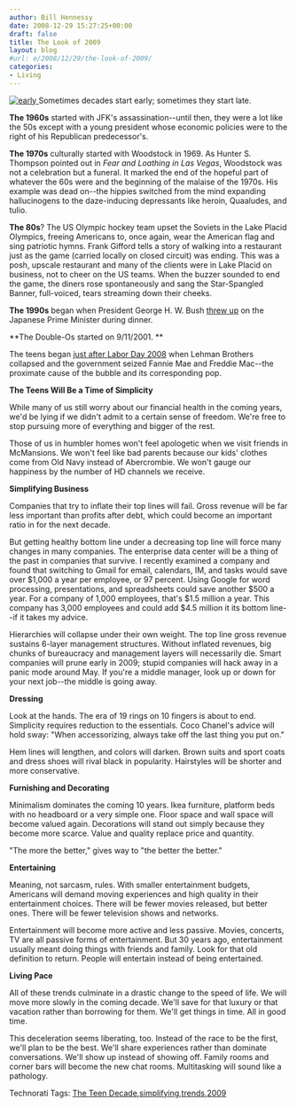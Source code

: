 ```yaml
---
author: Bill Hennessy
date: 2008-12-29 15:27:25+00:00
draft: false
title: The Look of 2009
layout: blog
#url: e/2008/12/29/the-look-of-2009/
categories:
- Living
---
```


[![early](https://hennessysview.com/wp-content/uploads/2008/12/early-thumb.jpg)
](https://hennessysview.com/wp-content/uploads/2008/12/early.jpg) Sometimes decades start early; sometimes they start late. 

 

**The 1960s** started with JFK's assassination--until then, they were a lot like the 50s except with a young president whose economic policies were to the right of his Republican predecessor's.

 

**The 1970s** culturally started with Woodstock in 1969. As Hunter S. Thompson pointed out in _Fear and Loathing in Las Vegas_, Woodstock was not a celebration but a funeral. It marked the end of the hopeful part of whatever the 60s were and the beginning of the malaise of the 1970s. His example was dead on--the hippies switched from the mind expanding hallucinogens to the daze-inducing depressants like heroin, Quaaludes, and tulio.

 

**The 80s**? The US Olympic hockey team upset the Soviets in the Lake Placid Olympics, freeing Americans to, once again, wear the American flag and sing patriotic hymns. Frank Gifford tells a story of walking into a restaurant just as the game (carried locally on closed circuit) was ending. This was a posh, upscale restaurant and many of the clients were in Lake Placid on business, not to cheer on the US teams. When the buzzer sounded to end the game, the diners rose spontaneously and sang the Star-Spangled Banner, full-voiced, tears streaming down their cheeks.

 

**The 1990s** began when President George H. W. Bush [threw up](https://query.nytimes.com/gst/fullpage.html?sec=health&res=9E0CE5D71230F93AA35752C0A964958260) on the Japanese Prime Minister during dinner.

 

**The Double-Os started on 9/11/2001. **

 

The teens began [just after Labor Day 2008](https://online.wsj.com/article/SB123051066413538349.html) when Lehman Brothers collapsed and the government seized Fannie Mae and Freddie Mac--the proximate cause of the bubble and its corresponding pop.

 

**The Teens Will Be a Time of Simplicity**

 

While many of us still worry about our financial health in the coming years, we'd be lying if we didn't admit to a certain sense of freedom. We're free to stop pursuing more of everything and bigger of the rest. 

 

Those of us in humbler homes won't feel apologetic when we visit friends in McMansions. We won't feel like bad parents because our kids' clothes come from Old Navy instead of Abercrombie. We won't gauge our happiness by the number of HD channels we receive.

 

**Simplifying Business**

 

Companies that try to inflate their top lines will fail. Gross revenue will be far less important than profits after debt, which could become an important ratio in for the next decade. 

 

But getting healthy bottom line under a decreasing top line will force many changes in many companies. The enterprise data center will be a thing of the past in companies that survive. I recently examined a company and found that switching to Gmail for email, calendars, IM, and tasks would save over $1,000 a year per employee, or 97 percent. Using Google for word processing, presentations, and spreadsheets could save another $500 a year. For a company of 1,000 employees, that's $1.5 million a year. This company has 3,000 employees and could add $4.5 million it its bottom line--if it takes my advice.

 

Hierarchies will collapse under their own weight. The top line gross revenue sustains 6-layer management structures. Without inflated revenues, big chunks of bureaucracy and management layers will necessarily die. Smart companies will prune early in 2009; stupid companies will hack away in a panic mode around May. If you're a middle manager, look up or down for your next job--the middle is going away.

 

**Dressing**

 

Look at the hands. The era of 19 rings on 10 fingers is about to end. Simplicity requires reduction to the essentials. Coco Chanel's advice will hold sway: "When accessorizing, always take off the last thing you put on."

 

Hem lines will lengthen, and colors will darken. Brown suits and sport coats and dress shoes will rival black in popularity. Hairstyles will be shorter and more conservative. 

 

**Furnishing and Decorating**

 

Minimalism dominates the coming 10 years. Ikea furniture, platform beds with no headboard or a very simple one. Floor space and wall space will become valued again. Decorations will stand out simply because they become more scarce. Value and quality replace price and quantity.

 

"The more the better," gives way to "the better the better."

 

**Entertaining**

 

Meaning, not sarcasm, rules. With smaller entertainment budgets, Americans will demand moving experiences and high quality in their entertainment choices. There will be fewer movies released, but better ones. There will be fewer television shows and networks.

 

Entertainment will become more active and less passive. Movies, concerts, TV are all passive forms of entertainment. But 30 years ago, entertainment usually meant doing things with friends and family. Look for that old definition to return. People will entertain instead of being entertained.

 

**Living Pace**

 

All of these trends culminate in a drastic change to the speed of life. We will move more slowly in the coming decade. We'll save for that luxury or that vacation rather than borrowing for them. We'll get things in time. All in good time.

 

This deceleration seems liberating, too. Instead of the race to be the first, we'll plan to be the best. We'll share experiences rather than dominate conversations. We'll show up instead of showing off. Family rooms and corner bars will become the new chat rooms. Multitasking will sound like a pathology. 

 

Technorati Tags: [The Teen Decade](https://technorati.com/tags/The%20Teen%20Decade),[simplifying](https://technorati.com/tags/simplifying),[trends](https://technorati.com/tags/trends),[2009](https://technorati.com/tags/2009)
